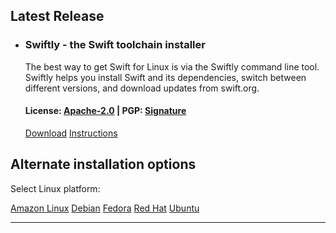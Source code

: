 ## Latest Release
<ul class="grid-level-0">
<li class="grid-level-1 featured">
    <h3>Swiftly - the Swift toolchain installer</h3>
  <p class="description">
    The best way to get Swift for Linux is via the Swiftly command line tool. Swiftly helps you install Swift and its dependencies, switch between different versions, and download updates from swift.org.
  </p>
  <!-- <br>
  <p>To install swiftly, run the following commands in your terminal.</p>
  <pre><code>
  SWIFTLY_FILENAME=swiftly-0.4.0-dev-$(uname -m).tar.gz
  curl -s -O "https://download.swift.org/swiftly/linux/$SWIFTLY_FILENAME" && tar zxf "$SWIFTLY_FILENAME" && ./swiftly init
  </code></pre> -->
  <h4>License: <a href="https://raw.githubusercontent.com/swiftlang/swiftly/refs/heads/main/LICENSE.txt">Apache-2.0</a> | PGP: <a href="https://download.swift.org/swiftly/linux/swiftly-0.4.0-dev-x86_64.tar.gz.sig">Signature</a></h4>
  <a href="https://download.swift.org/swiftly/linux/swiftly-0.4.0-dev-x86_64.tar.gz" class="cta-secondary">Download</a>
  <a href="/install/linux/swiftly" class="cta-secondary">Instructions</a>
</li>
</ul>

## Alternate installation options

<p id="platforms">Select Linux platform:</p>

<div class="interactive-tabs os">
  <div class="tabs">
    <a href="/install/linux/amazonlinux/2#versions" aria-pressed="{{ include.amazonlinux }}">Amazon Linux</a>
    <a href="/install/linux/debian/12#versions" aria-pressed="{{ include.debian }}">Debian</a>
    <a href="/install/linux/fedora/39#versions" aria-pressed="{{ include.fedora }}">Fedora</a>
    <a href="/install/linux/ubi/9#versions" aria-pressed="{{ include.ubi }}">Red Hat</a>
    <a href="/install/linux/ubuntu#versions" aria-pressed="{{ include.ubuntu }}">Ubuntu</a>
  </div>
</div>

<hr>
